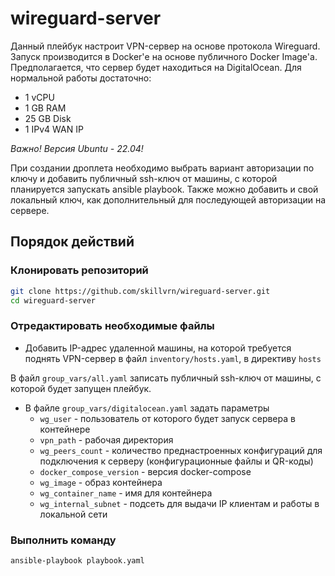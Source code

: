 # wireguard-server

Данный плейбук настроит VPN-сервер на основе протокола Wireguard. Запуск производится в Docker'е на основе публичного Docker Image'а.
Предполагается, что сервер будет находиться на DigitalOcean.
Для нормальной работы достаточно:

- 1 vCPU
- 1 GB RAM
- 25 GB Disk
- 1 IPv4 WAN IP

*Важно! Версия Ubuntu - 22.04!*

При создании дроплета необходимо выбрать вариант авторизации по ключу и добавить публичный ssh-ключ от машины, с которой планируется запускать ansible playbook.
Также можно добавить и свой локальный ключ, как дополнительный для последующей авторизации на сервере.

## Порядок действий

### Клонировать репозиторий

```bash
git clone https://github.com/skillvrn/wireguard-server.git
cd wireguard-server
```

### Отредактировать необходимые файлы

- Добавить IP-адрес удаленной машины, на которой требуется поднять VPN-сервер в файл `inventory/hosts.yaml`, в директиву `hosts`

В файл `group_vars/all.yaml` записать публичный ssh-ключ от машины, с которой будет запущен плейбук.

- В файле `group_vars/digitalocean.yaml` задать параметры
    - `wg_user` - пользователь от которого будет запуск сервера в контейнере
    - `vpn_path` - рабочая директория
    - `wg_peers_count` - количество преднастроенных конфигураций для подключения к серверу (конфигурационные файлы и QR-коды)
    - `docker_compose_version` - версия docker-compose
    - `wg_image` - образ контейнера
    - `wg_container_name` - имя для контейнера
    - `wg_internal_subnet` - подсеть для выдачи IP клиентам и работы в локальной сети

### Выполнить команду

```bash
ansible-playbook playbook.yaml
```

